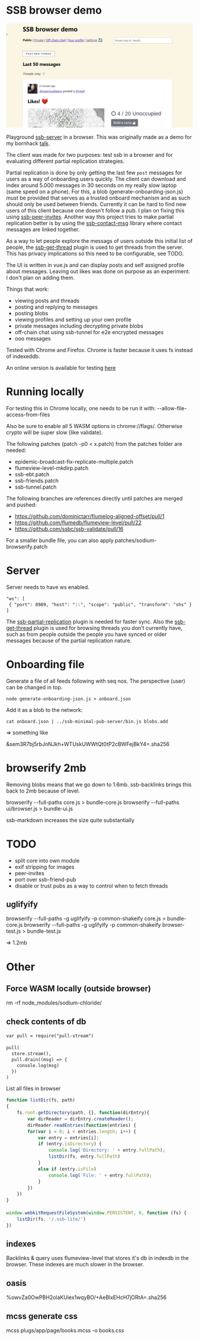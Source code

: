 # SSB browser demo

![Screenshot of ssb browser demo][screenshot]

Playground [ssb-server] in a browser. This was originally
made as a demo for my bornhack [talk][bornhack-talk].

The client was made for two purposes: test ssb in a browser and for
evaluating different partial replication strategies.

Partial replication is done by only getting the last few `post`
messages for users as a way of onboarding users quickly. The client
can download and index around 5.000 messages in 30 seconds on my
really slow laptop (same speed on a phone). For this, a blob
(generate-onboarding-json.js) must be provided that serves as a
trusted onboard mechanism and as such should only be used between
friends. Currently it can be hard to find new users of this client
because one doesn't follow a pub. I plan on fixing this using
[ssb-peer-invites]. Another way this project tries to make partial
replication better is by using the [ssb-contact-msg] library where
contact messages are linked together.

As a way to let people explore the messags of users outside this
initial list of people, the [ssb-get-thread] plugin is used to get
threads from the server. This has privacy implications so this need to
be configurable, see TODO.

The UI is written in vue.js and can display posts and self assigned
profile about messages. Leaving out likes was done on purpose as an
experiment. I don't plan on adding them.

Things that work:
 - viewing posts and threads
 - posting and replying to messages
 - posting blobs
 - viewing profiles and setting up your own profile
 - private messages including decrypting private blobs
 - off-chain chat using ssb-tunnel for e2e encrypted messages
 - ooo messages

Tested with Chrome and Firefox. Chrome is faster because it uses fs
instead of indexeddb.

An online version is available for testing [here][test-server]

# Running locally

For testing this in Chrome locally, one needs to be run it with:
--allow-file-access-from-files

Also be sure to enable all 5 WASM options in
chrome://flags/. Otherwise crypto will be super slow (like validate).

The following patches (patch -p0 < x.patch) from the patches folder
are needed:
 - epidemic-broadcast-fix-replicate-multiple.patch
 - flumeview-level-mkdirp.patch
 - ssb-ebt.patch
 - ssb-friends.patch
 - ssb-tunnel.patch

The following branches are references directly until patches are merged and pushed:
 - https://github.com/dominictarr/flumelog-aligned-offset/pull/1
 - https://github.com/flumedb/flumeview-level/pull/22
 - https://github.com/ssbc/ssb-validate/pull/16

For a smaller bundle file, you can also apply
patches/sodium-browserify.patch

# Server

Server needs to have ws enabled.

```
"ws": [
 { "port": 8989, "host": "::", "scope": "public", "transform": "shs" }
]
```

The
[ssb-partial-replication](https://github.com/arj03/ssb-partial-replication)
plugin is needed for faster sync. Also the
[ssb-get-thread](https://github.com/arj03/ssb-get-thread) plugin is
used for browsing threads you don't currently have, such as from
people outside the people you have synced or older messages because of
the partial replication nature.

# Onboarding file

Generate a file of all feeds following with seq nos. The perspective
(user) can be changed in top.

```
node generate-onboarding-json.js > onboard.json
```

Add it as a blob to the network:

```
cat onboard.json | ../ssb-minimal-pub-server/bin.js blobs.add
```

=> something like

&sem3R7bj5rbJnNJkh+WTUskUWWtQt0tP2cBWFejBkY4=.sha256

# browserify 2mb

Removing blobs means that we go down to 1.6mb. ssb-backlinks brings
this back to 2mb because of level.

browserify --full-paths core.js > bundle-core.js
browserify --full-paths ui/browser.js > bundle-ui.js

ssb-markdown increases the size quite substantially

# TODO

- split core into own module
- exif stripping for images
- peer-invites
- port over ssb-friend-pub
- disable or trust pubs as a way to control when to fetch threads

## uglifyify

browserify --full-paths -g uglifyify -p common-shakeify core.js > bundle-core.js
browserify --full-paths -g uglifyify -p common-shakeify browser-test.js > bundle-test.js

=> 1.2mb

# Other

## Force WASM locally (outside browser)

rm -rf node_modules/sodium-chloride/

## check contents of db

```
var pull = require("pull-stream")

pull(
  store.stream(),
  pull.drain((msg) => {
    console.log(msg)
  })
)
```

List all files in browser

``` javascript
function listDir(fs, path)
{
	fs.root.getDirectory(path, {}, function(dirEntry){
		var dirReader = dirEntry.createReader();
		dirReader.readEntries(function(entries) {
		for(var i = 0; i < entries.length; i++) {
			var entry = entries[i];
			if (entry.isDirectory) {
				console.log('Directory: ' + entry.fullPath);
				listDir(fs, entry.fullPath)
			}
			else if (entry.isFile)
                console.log('File: ' + entry.fullPath);
			}
		})
	})
}

window.webkitRequestFileSystem(window.PERSISTENT, 0, function (fs) {
	listDir(fs, '/.ssb-lite/')
})
```

## indexes

Backlinks & query uses flumeview-level that stores it's db in indexdb
in the browser. These indexes are much slower in the browser.

## oasis

%owvZa0OwPBH2olaKUiex1wqyBO/+AeBlxEHcH7jORtA=.sha256

## mcss generate css

mcss plugs/app/page/books.mcss -o books.css

[screenshot]: assets/screenshot.jpg
[ssb-server]: https://github.com/ssbc/ssb-server
[bornhack-talk]: https://people.iola.dk/arj/2019/08/11/bornhack-talk/
[ssb-get-thread]: https://github.com/arj03/ssb-get-thread
[ssb-peer-invites]: https://github.com/ssbc/ssb-peer-invites
[test-server]: https://between-two-worlds.dk/browser.html
[ssb-contact-msg]: https://github.com/ssbc/ssb-contact-msg
